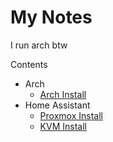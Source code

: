 # My Notes
I run arch btw

Contents
- Arch
  - [Arch Install](arch/arch-install.md)
- Home Assistant
  - [Proxmox Install](homeassistant/proxmox-install.md)
  - [KVM Install](homeassistant/kvm-install.md)